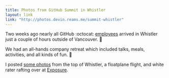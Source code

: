 ```yaml
---
title: Photos from GitHub Summit in Whistler
layout: link
link: "http://photos.devin.reams.me/summit-whistler"
---
```


Two weeks ago nearly all GitHub :octocat: [employees](https://github.com/about/team) arrived in Whistler just a couple of hours outside of Vancouver. :maple_leaf:

We had an all-hands company retreat which included talks, meals, activities, and all kinds of fun. :dancer:

I posted [some photos](http://photos.devin.reams.me/summit-whistler) from the top of Whistler, a floatplane flight, and white rater rafting over at [Exposure](https://exposure.co).
